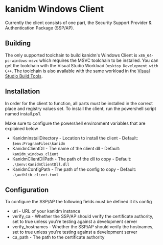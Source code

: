# kanidm Windows Client
Currently the client consists of one part, the Security Support Provider & Authentication Package (SSP/AP).

## Building
The only supported toolchain to build kanidm's Windows Client is `x86_64-pc-windows-msvc` which requires the MSVC toolchain to be installed. You can get the toolchain with the Visual Studio Workload `Desktop Development with C++`. The toolchain is also available with the same workload in the [Visual Studio Build Tools](https://visualstudio.microsoft.com/downloads/#build-tools-for-visual-studio-2022).

## Installation
In order for the client to function, all parts must be installed in the correct place and registry values set. To install the client, run the powershell script named install.ps1.

Make sure to configure the powershell environment variables that are explained below
- KanidmInstallDirectory - Location to install the client - Default: `$env:ProgramFiles\kanidm`
- KanidmClientDll - The name of the client dll - Default: `kanidm_windows_client`
- KanidmClientDllPath - The path of the dll to copy - Default: `.\$env:KanidmClientDll.dll`
- KanidmConfigPath - The path of the config to copy - Default: `.\authlib_client.toml`

## Configuration
To configure the SSP/AP the following fields must be defined it its config
- uri - URL of your kanidm instance
- verify_ca - Whether the SSP/AP should verify the certificate authority, set to true unless you're testing against a development server
- verify_hostnames - Whether the SSP/AP should verify the hostnames, set to true unless you're testing against a development server
- ca_path - The path to the certificate authority
